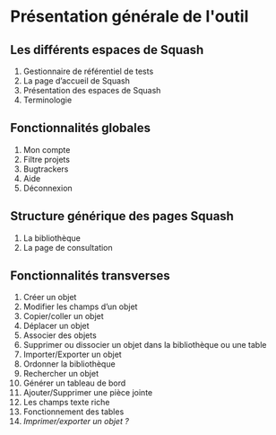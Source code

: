 # Présentation générale de l'outil
## Les différents espaces de Squash  

1. Gestionnaire de référentiel de tests
2. La page d’accueil de Squash
3. Présentation des espaces de Squash
4. Terminologie
    
## Fonctionnalités globales  
1. Mon compte
2. Filtre projets  
3. Bugtrackers
4. Aide  
5. Déconnexion

## Structure générique des pages Squash  

1. La bibliothèque
2. La page de consultation 
    
## Fonctionnalités transverses 
1. Créer un objet  
2. Modifier les champs d’un objet 
3. Copier/coller un objet  
4. Déplacer un objet  
5. Associer des objets
6. Supprimer ou dissocier un objet dans la bibliothèque ou une table 
7. Importer/Exporter un objet  
8. Ordonner la bibliothèque
9. Rechercher un objet
10. Générer un tableau de bord
11. Ajouter/Supprimer une pièce jointe  
12. Les champs texte riche
13. Fonctionnement des tables
14. *Imprimer/exporter un objet ?*
<!--stackedit_data:
eyJoaXN0b3J5IjpbMTYwMDcwOTgwOV19
-->
